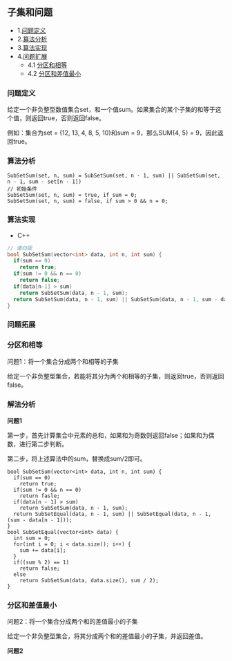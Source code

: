 ## 子集和问题

  * 1.[问题定义](#问题定义)
  * 2.[算法分析](#算法分析)
  * 3.[算法实现](#算法实现)
  * 4.[问题扩展](#问题扩展)
    * 4.1 [分区和相等](#分区和相等)
    * 4.2 [分区和差值最小](#分区和差值最小)

### 问题定义

给定一个非负整型数值集合set，和一个值sum。如果集合的某个子集的和等于这个值，则返回true，否则返回false。

例如：集合为set = {12, 13, 4, 8, 5, 10}和sum = 9，那么SUM{4, 5} = 9，因此返回true。

### 算法分析

```
SubSetSum(set, n, sum) = SubSetSum(set, n - 1, sum) || SubSetSum(set, n - 1, sum - set[n - 1])
// 初始条件
SubSetSum(set, n, sum) = true, if sum = 0;
SubSetSum(set, n, sum) = false, if sum > 0 && n = 0;
```

### 算法实现

* C++

```cpp
// 递归版
bool SubSetSum(vector<int> data, int n, int sum) {
  if(sum == 0)
    return true;
  if(sum != 0 && n == 0)
    return false;
  if(data[n-1] > sum)
    return SubSetSum(data, n - 1, sum);
  return SubSetSum(data, n - 1, sum) || SubSetSum(data, n - 1, sum - data[n - 1]);
}
```

### 问题拓展

### 分区和相等

问题1：将一个集合分成两个和相等的子集

给定一个非负整型集合，若能将其分为两个和相等的子集，则返回true，否则返回false。

### 解法分析

**问题1**

第一步，首先计算集合中元素的总和，如果和为奇数则返回false；如果和为偶数，进行第二步判断。

第二步，将上述算法中的sum，替换成sum/2即可。

```
bool SubSetSum(vector<int> data, int n, int sum) {
  if(sum == 0)
    return true;
  if(sum != 0 && n == 0)
    return fasle;
  if(data[n - 1] > sum)
    return SubSetSum(data, n - 1, sum);
  return SubSetEqual(data, n - 1, sum) || SubSetEqual(data, n - 1, (sum - data[n - 1]));
}
bool SubSetEqual(vector<int> data) {
  int sum = 0;
  for(int i = 0; i < data.size(); i++) {
    sum += data[i];
  }
  if((sum % 2) == 1)
    return false;
  else
    return SubSetSum(data, data.size(), sum / 2);
}
```

### 分区和差值最小

问题2：将一个集合分成两个和的差值最小的子集

给定一个非负整型集合，将其分成两个和的差值最小的子集，并返回差值。

**问题2**
